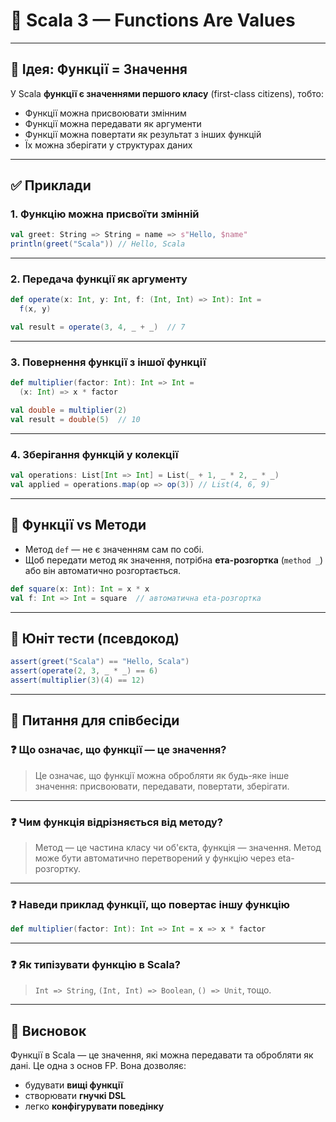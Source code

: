 # 📘 Scala 3 — Functions Are Values

---

## 🧠 Ідея: Функції = Значення

У Scala **функції є значеннями першого класу** (first-class citizens), тобто:
- Функції можна присвоювати змінним
- Функції можна передавати як аргументи
- Функції можна повертати як результат з інших функцій
- Їх можна зберігати у структурах даних

---

## ✅ Приклади

### 1. Функцію можна присвоїти змінній

```scala
val greet: String => String = name => s"Hello, $name"
println(greet("Scala")) // Hello, Scala
```

---

### 2. Передача функції як аргументу

```scala
def operate(x: Int, y: Int, f: (Int, Int) => Int): Int =
  f(x, y)

val result = operate(3, 4, _ + _)  // 7
```

---

### 3. Повернення функції з іншої функції

```scala
def multiplier(factor: Int): Int => Int =
  (x: Int) => x * factor

val double = multiplier(2)
val result = double(5)  // 10
```

---

### 4. Зберігання функцій у колекції

```scala
val operations: List[Int => Int] = List(_ + 1, _ * 2, _ * _)
val applied = operations.map(op => op(3)) // List(4, 6, 9)
```

---

## 🔄 Функції vs Методи

- Метод `def` — не є значенням сам по собі.
- Щоб передати метод як значення, потрібна **ета-розгортка** (`method _`) або він автоматично розгортається.

```scala
def square(x: Int): Int = x * x
val f: Int => Int = square  // автоматична eta-розгортка
```

---

## 🧪 Юніт тести (псевдокод)

```scala
assert(greet("Scala") == "Hello, Scala")
assert(operate(2, 3, _ * _) == 6)
assert(multiplier(3)(4) == 12)
```

---

## 🧠 Питання для співбесіди

### ❓ Що означає, що функції — це значення?

> Це означає, що функції можна обробляти як будь-яке інше значення: присвоювати, передавати, повертати, зберігати.

---

### ❓ Чим функція відрізняється від методу?

> Метод — це частина класу чи об'єкта, функція — значення. Метод може бути автоматично перетворений у функцію через eta-розгортку.

---

### ❓ Наведи приклад функції, що повертає іншу функцію

```scala
def multiplier(factor: Int): Int => Int = x => x * factor
```

---

### ❓ Як типізувати функцію в Scala?

> `Int => String`, `(Int, Int) => Boolean`, `() => Unit`, тощо.

---

## 📌 Висновок

Функції в Scala — це значення, які можна передавати та обробляти як дані. Це одна з основ FP. Вона дозволяє:

- будувати **вищі функції**
- створювати **гнучкі DSL**
- легко **конфігурувати поведінку**